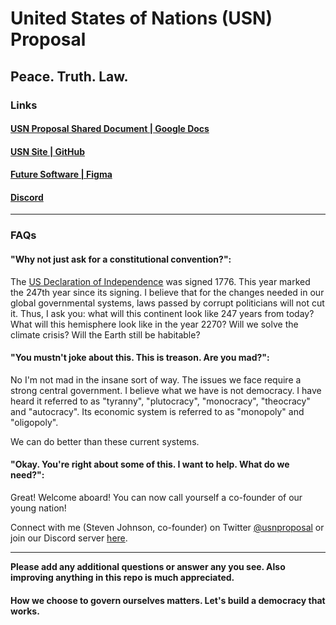 # United States of Nations (USN) Proposal

## Peace. Truth. Law.

### Links

#### [USN Proposal Shared Document | Google Docs](https://docs.google.com/document/d/1UyIVXY5gRCpqHhSNSJuv1oSqAMLoJkzz55F362igWHw/edit?usp=sharing)

#### [USN Site | GitHub](https://usnproposal.github.io/p/)

#### [Future Software | Figma](https://www.figma.com/files/team/1234872038259274057)

#### [Discord](https://discord.gg/QXvD9TNJVF)

---

### FAQs

#### "Why not just ask for a constitutional convention?":

The [US Declaration of Independence](https://www.archives.gov/founding-docs/declaration-transcript) was signed 1776. This year marked the 247th year since its signing. I believe that for the changes needed in our global governmental systems, laws passed by corrupt politicians will not cut it. Thus, I ask you: what will this continent look like 247 years from today? What will this hemisphere look like in the year 2270? Will we solve the climate crisis? Will the Earth still be habitable?

#### "You mustn't joke about this. This is treason. Are you mad?":

No I'm not mad in the insane sort of way. The issues we face require a strong central government. I believe what we have is not democracy. I have heard it referred to as "tyranny", "plutocracy", "monocracy", "theocracy" and "autocracy". Its economic system is referred to as "monopoly" and "oligopoly". 

We can do better than these current systems.

#### "Okay. You're right about some of this. I want to help. What do we need?":

Great! Welcome aboard! You can now call yourself a co-founder of our young nation!

Connect with me (Steven Johnson, co-founder) on Twitter [@usnproposal](https://twitter.com/usnproposal) or join our Discord server [here](https://discord.gg/QXvD9TNJVF).

---

**Please add any additional questions or answer any you see. Also improving anything in this repo is much appreciated.** 

#### How we choose to govern ourselves matters. Let's build a democracy that works.
